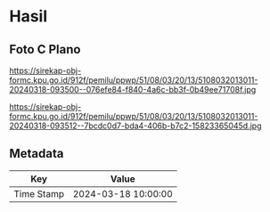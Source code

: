# Hasil

## Foto C Plano

https://sirekap-obj-formc.kpu.go.id/912f/pemilu/ppwp/51/08/03/20/13/5108032013011-20240318-093500--076efe84-f840-4a6c-bb3f-0b49ee71708f.jpg

https://sirekap-obj-formc.kpu.go.id/912f/pemilu/ppwp/51/08/03/20/13/5108032013011-20240318-093512--7bcdc0d7-bda4-406b-b7c2-15823365045d.jpg


## Metadata

| Key        | Value               |
| ---------- | ------------------- |
| Time Stamp | 2024-03-18 10:00:00 |



